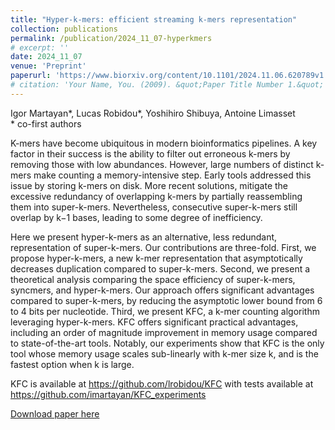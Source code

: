 ```yaml
---
title: "Hyper-k-mers: efficient streaming k-mers representation"
collection: publications
permalink: /publication/2024_11_07-hyperkmers
# excerpt: ''
date: 2024_11_07
venue: 'Preprint'
paperurl: 'https://www.biorxiv.org/content/10.1101/2024.11.06.620789v1'
# citation: 'Your Name, You. (2009). &quot;Paper Title Number 1.&quot; <i>Journal 1</i>. 1(1).'
---
```

Igor Martayan\*, Lucas Robidou\*, Yoshihiro Shibuya, Antoine Limasset<br/>\* co-first authors

K-mers have become ubiquitous in modern bioinformatics pipelines. A key factor in their success is the ability to filter out erroneous k-mers by removing those with low abundances. However, large numbers of distinct k-mers make counting a memory-intensive step. Early tools addressed this issue by storing k-mers on disk. More recent solutions, mitigate the excessive redundancy of overlapping k-mers by partially reassembling them into super-k-mers. Nevertheless, consecutive super-k-mers still overlap by k−1 bases, leading to some degree of inefficiency.

Here we present hyper-k-mers as an alternative, less redundant, representation of super-k-mers. Our contributions are three-fold. First, we propose hyper-k-mers, a new k-mer representation that asymptotically decreases duplication compared to super-k-mers. Second, we present a theoretical analysis comparing the space efficiency of super-k-mers, syncmers, and hyper-k-mers. Our approach offers significant advantages compared to super-k-mers, by reducing the asymptotic lower bound from 6 to 4 bits per nucleotide. Third, we present KFC, a k-mer counting algorithm leveraging hyper-k-mers. KFC offers significant practical advantages, including an order of magnitude improvement in memory usage compared to state-of-the-art tools. Notably, our experiments show that KFC is the only tool whose memory usage scales sub-linearly with k-mer size k, and is the fastest option when k is large.

KFC is available at https://github.com/lrobidou/KFC with tests available at https://github.com/imartayan/KFC_experiments

[Download paper here](https://academic.oup.com/bioinformatics/article/39/5/btad305/7169157)